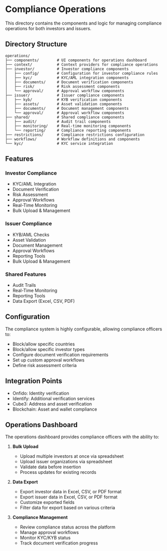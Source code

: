 # Compliance Operations

This directory contains the components and logic for managing compliance operations for both investors and issuers.

## Directory Structure

```
operations/
├── components/        # UI components for operations dashboard
├── context/           # Context providers for compliance operations
├── investor/          # Investor compliance components
│   ├── config/        # Configuration for investor compliance rules
│   ├── kyc/           # KYC/AML integration components
│   ├── documents/     # Document verification components
│   ├── risk/          # Risk assessment components
│   └── approval/      # Approval workflow components
├── issuer/            # Issuer compliance components
│   ├── kyb/           # KYB verification components
│   ├── assets/        # Asset validation components
│   ├── documents/     # Document management components
│   └── approval/      # Approval workflow components
├── shared/            # Shared compliance components
│   ├── audit/         # Audit trail components
│   ├── monitoring/    # Real-time monitoring components
│   └── reporting/     # Compliance reporting components
├── restrictions/      # Compliance restrictions configuration
├── workflows/         # Workflow definitions and components
└── kyc/               # KYC service integration
```

## Features

### Investor Compliance
- KYC/AML Integration
- Document Verification
- Risk Assessment
- Approval Workflows
- Real-Time Monitoring
- Bulk Upload & Management

### Issuer Compliance
- KYB/AML Checks
- Asset Validation
- Document Management
- Approval Workflows
- Reporting Tools
- Bulk Upload & Management

### Shared Features
- Audit Trails
- Real-Time Monitoring
- Reporting Tools
- Data Export (Excel, CSV, PDF)

## Configuration

The compliance system is highly configurable, allowing compliance officers to:
- Block/allow specific countries
- Block/allow specific investor types
- Configure document verification requirements
- Set up custom approval workflows
- Define risk assessment criteria

## Integration Points

- Onfido: Identity verification
- Identify: Additional verification services
- Cube3: Address and asset verification
- Blockchain: Asset and wallet compliance

## Operations Dashboard

The operations dashboard provides compliance officers with the ability to:

1. **Bulk Upload**
   - Upload multiple investors at once via spreadsheet
   - Upload issuer organizations via spreadsheet
   - Validate data before insertion
   - Process updates for existing records

2. **Data Export**
   - Export investor data in Excel, CSV, or PDF format
   - Export issuer data in Excel, CSV, or PDF format
   - Customize exported fields
   - Filter data for export based on various criteria

3. **Compliance Management**
   - Review compliance status across the platform
   - Manage approval workflows
   - Monitor KYC/KYB status
   - Track document verification progress